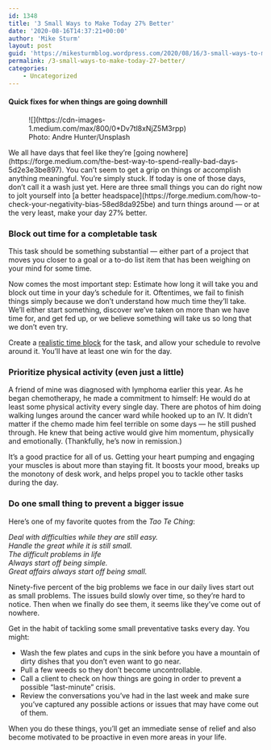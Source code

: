 ```yaml
---
id: 1348
title: '3 Small Ways to Make Today 27% Better'
date: '2020-08-16T14:37:21+00:00'
author: 'Mike Sturm'
layout: post
guid: 'https://mikesturmblog.wordpress.com/2020/08/16/3-small-ways-to-make-today-27-better/'
permalink: /3-small-ways-to-make-today-27-better/
categories:
    - Uncategorized
---
```


#### Quick fixes for when things are going downhill

<figure class="wp-caption">![](https://cdn-images-1.medium.com/max/800/0*Dv7tl8xNjZ5M3rpp)<figcaption class="wp-caption-text">Photo: Andre Hunter/Unsplash</figcaption></figure><span>We</span> all have days that feel like they’re [going nowhere](https://forge.medium.com/the-best-way-to-spend-really-bad-days-5d2e3e3be897). You can’t seem to get a grip on things or accomplish anything meaningful. You’re simply stuck. If today is one of those days, don’t call it a wash just yet. Here are three small things you can do right now to jolt yourself into [a better headspace](https://forge.medium.com/how-to-check-your-negativity-bias-58ed8da925be) and turn things around — or at the very least, make your day 27% better.

### **Block out time for a completable task**

This task should be something substantial — either part of a project that moves you closer to a goal or a to-do list item that has been weighing on your mind for some time.

Now comes the most important step: Estimate how long it will take you and block out time in your day’s schedule for it. Oftentimes, we fail to finish things simply because we don’t understand how much time they’ll take. We’ll either start something, discover we’ve taken on more than we have time for, and get fed up, or we believe something will take us so long that we don’t even try.

Create a [realistic time block](https://forge.medium.com/to-be-more-productive-hack-your-sense-of-time-3c2b1e6addc7) for the task, and allow your schedule to revolve around it. You’ll have at least one win for the day.

### **Prioritize physical activity (even just a little)**

A friend of mine was diagnosed with lymphoma earlier this year. As he began chemotherapy, he made a commitment to himself: He would do at least some physical activity every single day. There are photos of him doing walking lunges around the cancer ward while hooked up to an IV. It didn’t matter if the chemo made him feel terrible on some days — he still pushed through. He knew that being active would give him momentum, physically and emotionally. (Thankfully, he’s now in remission.)

It’s a good practice for all of us. Getting your heart pumping and engaging your muscles is about more than staying fit. It boosts your mood, breaks up the monotony of desk work, and helps propel you to tackle other tasks during the day.

### Do one small thing to prevent a bigger issue

Here’s one of my favorite quotes from the *Tao Te Ching*:

*Deal with difficulties while they are still easy.  
Handle the great while it is still small.  
The difficult problems in life  
Always start off being simple.  
Great affairs always start off being small.*

Ninety-five percent of the big problems we face in our daily lives start out as small problems. The issues build slowly over time, so they’re hard to notice. Then when we finally do see them, it seems like they’ve come out of nowhere.

Get in the habit of tackling some small preventative tasks every day. You might:

- Wash the few plates and cups in the sink before you have a mountain of dirty dishes that you don’t even want to go near.
- Pull a few weeds so they don’t become uncontrollable.
- Call a client to check on how things are going in order to prevent a possible “last-minute” crisis.
- Review the conversations you’ve had in the last week and make sure you’ve captured any possible actions or issues that may have come out of them.

When you do these things, you’ll get an immediate sense of relief and also become motivated to be proactive in even more areas in your life.